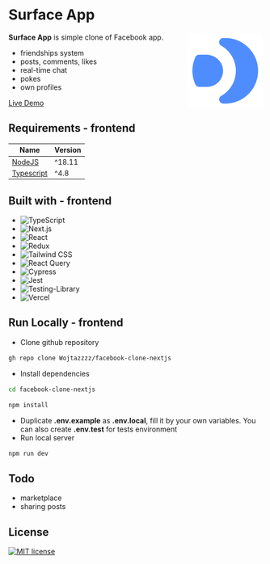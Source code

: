 # Surface App

<img align="right" src="/public/img/Logo.svg" height="150px" alt="Surface App Logo">

**Surface App** is simple clone of Facebook app.

-   friendships system
-   posts, comments, likes
-   real-time chat
-   pokes
-   own profiles

[Live Demo](https://surface-app.site/)

## Requirements - frontend

| Name                                          | Version |
| --------------------------------------------- | ------- |
| [NodeJS](https://nodejs.org/en/)              | ^18.11  |
| [Typescript](https://www.typescriptlang.org/) | ^4.8    |

## Built with - frontend

-   ![TypeScript](https://img.shields.io/static/v1?style=for-the-badge&message=TypeScript&color=3178C6&logo=TypeScript&logoColor=FFFFFF&label=)
-   ![Next.js](https://img.shields.io/static/v1?style=for-the-badge&message=Next.js&color=000000&logo=Next.js&logoColor=FFFFFF&label=)
-   ![React](https://img.shields.io/static/v1?style=for-the-badge&message=React&color=222222&logo=React&logoColor=61DAFB&label=)
-   ![Redux](https://img.shields.io/static/v1?style=for-the-badge&message=Redux&color=764ABC&logo=Redux&logoColor=FFFFFF&label=)
-   ![Tailwind CSS](https://img.shields.io/static/v1?style=for-the-badge&message=Tailwind+CSS&color=222222&logo=Tailwind+CSS&logoColor=06B6D4&label=)
-   ![React Query](https://img.shields.io/static/v1?style=for-the-badge&message=React+Query&color=FF4154&logo=React+Query&logoColor=FFFFFF&label=)
-   ![Cypress](https://img.shields.io/static/v1?style=for-the-badge&message=Cypress&color=17202C&logo=Cypress&logoColor=FFFFFF&label=)
-   ![Jest](https://img.shields.io/static/v1?style=for-the-badge&message=Jest&color=C21325&logo=Jest&logoColor=FFFFFF&label=)
-   ![Testing-Library](https://img.shields.io/badge/-TestingLibrary-%23E33332?style=for-the-badge&logo=testing-library&logoColor=white)
-   ![Vercel](https://img.shields.io/badge/vercel-%23000000.svg?style=for-the-badge&logo=vercel&logoColor=white)

## Run Locally - frontend

- Clone github repository

```bash
gh repo clone Wojtazzzz/facebook-clone-nextjs
```

- Install dependencies

```bash
cd facebook-clone-nextjs
```

```bash
npm install
```

- Duplicate **.env.example** as **.env.local**, fill it by your own variables. You can also create **.env.test** for tests environment
- Run local server

```bash
npm run dev
```

## Todo

-   marketplace
-   sharing posts

## License

[![MIT license](https://img.shields.io/badge/License-MIT-blue.svg)](https://lbesson.mit-license.org/)
